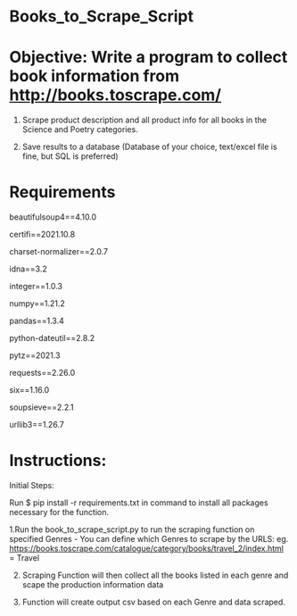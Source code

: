 # Books_to_Scrape_Script

# Objective: Write a program to collect book information from http://books.toscrape.com/ 

1. Scrape product description and all product info for all books in the Science and Poetry categories.

2. Save results to a database (Database of your choice, text/excel file is fine, but SQL is preferred)

# Requirements

beautifulsoup4==4.10.0

certifi==2021.10.8

charset-normalizer==2.0.7

idna==3.2

integer==1.0.3

numpy==1.21.2

pandas==1.3.4

python-dateutil==2.8.2

pytz==2021.3

requests==2.26.0

six==1.16.0

soupsieve==2.2.1

urllib3==1.26.7

# Instructions:

Initial Steps:

Run $ pip install -r requirements.txt in command to install all packages necessary for the function.

1.Run the book_to_scrape_script.py to run the scraping function on specified Genres
    - You can define which Genres to scrape by the URLS:
    eg. https://books.toscrape.com/catalogue/category/books/travel_2/index.html = Travel

2. Scraping Function will then collect all the books listed in each genre and scape the production information data

3. Function will create output csv based on each Genre and data scraped.

#
